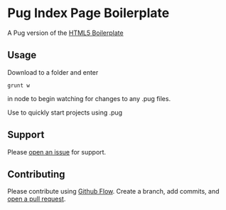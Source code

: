 # Pug Index Page Boilerplate

A Pug version of the [HTML5 Boilerplate](https://github.com/h5bp/html5-boilerplate/blob/master/src/index.html)

## Usage

Download to a folder and enter

```
grunt w
```

in node to begin watching for changes to any .pug files.

Use to quickly start projects using .pug

## Support

Please [open an issue](https://github.com/fraction/readme-boilerplate/issues/new) for support.

## Contributing

Please contribute using [Github Flow](https://guides.github.com/introduction/flow/). Create a branch, add commits, and [open a pull request](https://github.com/fraction/readme-boilerplate/compare/).